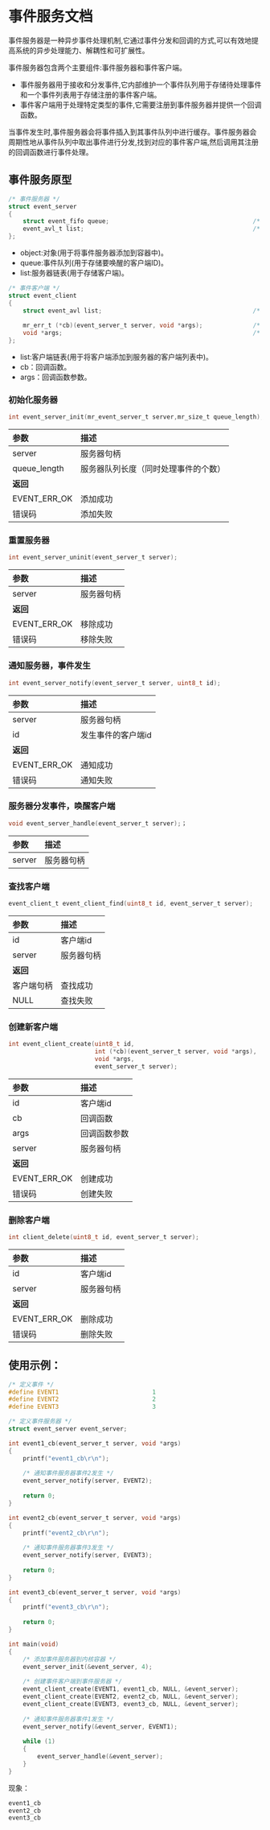 # 事件服务文档

事件服务器是一种异步事件处理机制,它通过事件分发和回调的方式,可以有效地提高系统的异步处理能力、解耦性和可扩展性。

事件服务器包含两个主要组件:事件服务器和事件客户端。

- 事件服务器用于接收和分发事件,它内部维护一个事件队列用于存储待处理事件和一个事件列表用于存储注册的事件客户端。
- 事件客户端用于处理特定类型的事件,它需要注册到事件服务器并提供一个回调函数。

当事件发生时,事件服务器会将事件插入到其事件队列中进行缓存。事件服务器会周期性地从事件队列中取出事件进行分发,找到对应的事件客户端,然后调用其注册的回调函数进行事件处理。

## 事件服务原型

```c
/* 事件服务器 */
struct event_server
{
    struct event_fifo queue;                                        /* 事件队列 */
    event_avl_t list;                                               /* 事件链表 */
};
```

- object:对象(用于将事件服务器添加到容器中)。
- queue:事件队列(用于存储要唤醒的客户端ID)。
- list:服务器链表(用于存储客户端)。

```c
/* 事件客户端 */
struct event_client
{
    struct event_avl list;                                          /* 事件链表 */
    
    mr_err_t (*cb)(event_server_t server, void *args);              /* 事件回调函数 */
    void *args;                                                     /* 事件回调函数参数 */
};
```

- list:客户端链表(用于将客户端添加到服务器的客户端列表中)。
- cb：回调函数。
- args：回调函数参数。

### 初始化服务器

```c
int event_server_init(mr_event_server_t server,mr_size_t queue_length);
```

| 参数           | 描述                 |
|:-------------|:-------------------|
| server       | 服务器句柄              |
| queue_length | 服务器队列长度（同时处理事件的个数） |
| **返回**       |                    |
| EVENT_ERR_OK | 添加成功               |
| 错误码          | 添加失败               |

### 重置服务器

```c
int event_server_uninit(event_server_t server);
```

| 参数           | 描述    |
|:-------------|:------|
| server       | 服务器句柄 |
| **返回**       |       |
| EVENT_ERR_OK | 移除成功  |
| 错误码          | 移除失败  |

### 通知服务器，事件发生

```c
int event_server_notify(event_server_t server, uint8_t id);
```

| 参数           | 描述         |
|:-------------|:-----------|
| server       | 服务器句柄      |
| id           | 发生事件的客户端id |
| **返回**       |            |
| EVENT_ERR_OK | 通知成功       |
| 错误码          | 通知失败       |

### 服务器分发事件，唤醒客户端

```c
void event_server_handle(event_server_t server);；
```

| 参数     | 描述    |
|:-------|:------|
| server | 服务器句柄 |

### 查找客户端

```c
event_client_t event_client_find(uint8_t id, event_server_t server);
```

| 参数     | 描述    |
|:-------|:------|
| id     | 客户端id |
| server | 服务器句柄 |
| **返回** |       |
| 客户端句柄  | 查找成功  |
| NULL   | 查找失败  |

### 创建新客户端

```c
int event_client_create(uint8_t id,
                        int (*cb)(event_server_t server, void *args),
                        void *args,
                        event_server_t server);
```

| 参数            | 描述     |
|:--------------|:-------|
| id            | 客户端id  |
| cb            | 回调函数   |
| args          | 回调函数参数 |
| server        | 服务器句柄  |
| **返回**        |        |
| EVENT_ERR_OK  | 创建成功   |
| 错误码           | 创建失败   |

### 删除客户端

```c
int client_delete(uint8_t id, event_server_t server);
```

| 参数            | 描述    |
|:--------------|:------|
| id            | 客户端id |
| server        | 服务器句柄 |
| **返回**        |       |
| EVENT_ERR_OK  | 删除成功  |
| 错误码           | 删除失败  |

## 使用示例：

```c
/* 定义事件 */
#define EVENT1                          1
#define EVENT2                          2
#define EVENT3                          3

/* 定义事件服务器 */
struct event_server event_server;

int event1_cb(event_server_t server, void *args)
{
    printf("event1_cb\r\n");
    
    /* 通知事件服务器事件2发生 */
    event_server_notify(server, EVENT2);
    
    return 0;
}

int event2_cb(event_server_t server, void *args)
{
    printf("event2_cb\r\n");
    
    /* 通知事件服务器事件3发生 */
    event_server_notify(server, EVENT3);
    
    return 0;
}

int event3_cb(event_server_t server, void *args)
{
    printf("event3_cb\r\n");
    
    return 0;
}

int main(void)
{
    /* 添加事件服务器到内核容器 */
    event_server_init(&event_server, 4);
    
    /* 创建事件客户端到事件服务器 */
    event_client_create(EVENT1, event1_cb, NULL, &event_server);
    event_client_create(EVENT2, event2_cb, NULL, &event_server);
    event_client_create(EVENT3, event3_cb, NULL, &event_server);
    
    /* 通知事件服务器事件1发生 */
    event_server_notify(&event_server, EVENT1);
    
    while (1)
    {
        event_server_handle(&event_server); 
    }
}
```

现象：

```c
event1_cb
event2_cb
event3_cb
```